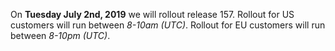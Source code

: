 On **Tuesday July 2nd, 2019** we will rollout release 157. Rollout for US customers will run between *8-10am (UTC)*. Rollout for EU customers will run between *8-10pm (UTC)*.
